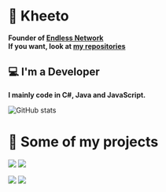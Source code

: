 # 📌 Kheeto
<b>Founder of [Endless Network](https://github.com/Endless-Development)</b><br>
<b>If you want, look at [my repositories](https://github.com/Kheeto?tab=repositories)<br></b>

## 💻 I'm a Developer
<b>I mainly code in C#, Java and JavaScript.</b>

![GitHub stats](https://github-readme-stats.vercel.app/api?username=Kheeto&theme=react&count_private=true&show_icons=true&cache_seconds=1800&hide=issues&hide_border=true&include_all_commits=true&disable_animations=true&hide_title=true)

# 📢 Some of my projects
[![](https://github-readme-stats.vercel.app/api/pin/?username=Kheeto&repo=Unity-SCS&theme=react&hide_border=true)](https://github.com/Kheeto/Unity-SCS)
[![](https://github-readme-stats.vercel.app/api/pin/?username=Endless-Development&repo=EndlessBot-js&theme=react&hide_border=true)](https://github.com/Endless-Development/EndlessBot-js)

[![](https://github-readme-stats.vercel.app/api/pin/?username=Endless-Development&repo=EndlessBot-Cs&theme=react&hide_border=true)](https://github.com/Endless-Development/EndlessBot-Cs)
[![](https://github-readme-stats.vercel.app/api/pin/?username=NodeMod&repo=NodeMod&theme=react&hide_border=true)](https://github.com/NodeMod/NodeMod)
